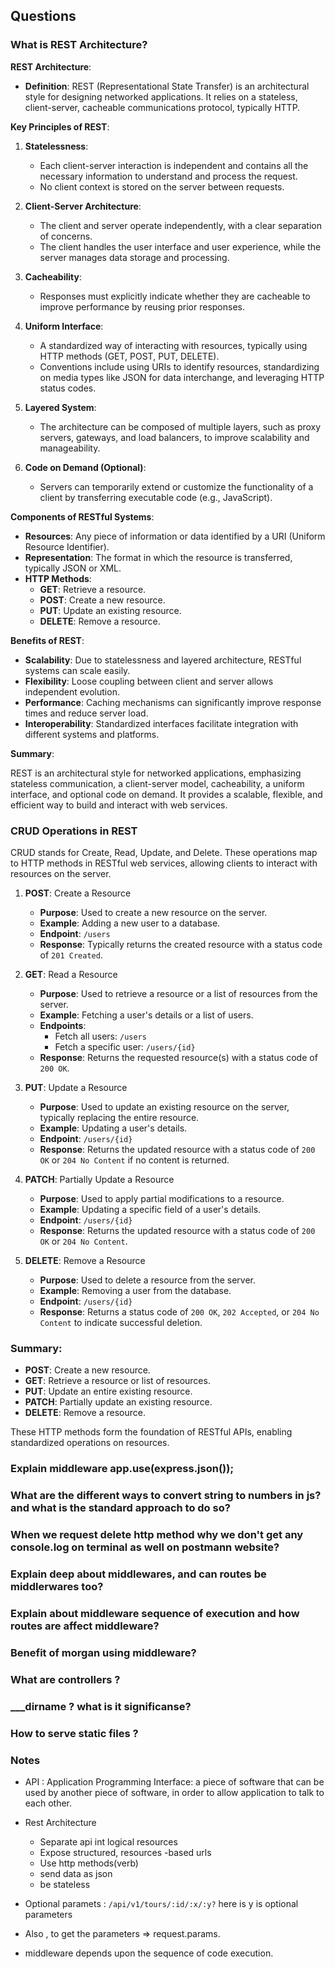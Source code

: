 ## Questions

### What is REST Architecture?

**REST Architecture**:

- **Definition**: REST (Representational State Transfer) is an architectural style for designing networked applications. It relies on a stateless, client-server, cacheable communications protocol, typically HTTP.

**Key Principles of REST**:

1. **Statelessness**:

   - Each client-server interaction is independent and contains all the necessary information to understand and process the request.
   - No client context is stored on the server between requests.

2. **Client-Server Architecture**:

   - The client and server operate independently, with a clear separation of concerns.
   - The client handles the user interface and user experience, while the server manages data storage and processing.

3. **Cacheability**:

   - Responses must explicitly indicate whether they are cacheable to improve performance by reusing prior responses.

4. **Uniform Interface**:

   - A standardized way of interacting with resources, typically using HTTP methods (GET, POST, PUT, DELETE).
   - Conventions include using URIs to identify resources, standardizing on media types like JSON for data interchange, and leveraging HTTP status codes.

5. **Layered System**:

   - The architecture can be composed of multiple layers, such as proxy servers, gateways, and load balancers, to improve scalability and manageability.

6. **Code on Demand (Optional)**:
   - Servers can temporarily extend or customize the functionality of a client by transferring executable code (e.g., JavaScript).

**Components of RESTful Systems**:

- **Resources**: Any piece of information or data identified by a URI (Uniform Resource Identifier).
- **Representation**: The format in which the resource is transferred, typically JSON or XML.
- **HTTP Methods**:
  - **GET**: Retrieve a resource.
  - **POST**: Create a new resource.
  - **PUT**: Update an existing resource.
  - **DELETE**: Remove a resource.

**Benefits of REST**:

- **Scalability**: Due to statelessness and layered architecture, RESTful systems can scale easily.
- **Flexibility**: Loose coupling between client and server allows independent evolution.
- **Performance**: Caching mechanisms can significantly improve response times and reduce server load.
- **Interoperability**: Standardized interfaces facilitate integration with different systems and platforms.

**Summary**:

REST is an architectural style for networked applications, emphasizing stateless communication, a client-server model, cacheability, a uniform interface, and optional code on demand. It provides a scalable, flexible, and efficient way to build and interact with web services.

### CRUD Operations in REST

CRUD stands for Create, Read, Update, and Delete. These operations map to HTTP methods in RESTful web services, allowing clients to interact with resources on the server.

1. **POST**: Create a Resource

   - **Purpose**: Used to create a new resource on the server.
   - **Example**: Adding a new user to a database.
   - **Endpoint**: `/users`
   - **Response**: Typically returns the created resource with a status code of `201 Created`.

2. **GET**: Read a Resource

   - **Purpose**: Used to retrieve a resource or a list of resources from the server.
   - **Example**: Fetching a user's details or a list of users.
   - **Endpoints**:
     - Fetch all users: `/users`
     - Fetch a specific user: `/users/{id}`
   - **Response**: Returns the requested resource(s) with a status code of `200 OK`.

3. **PUT**: Update a Resource

   - **Purpose**: Used to update an existing resource on the server, typically replacing the entire resource.
   - **Example**: Updating a user's details.
   - **Endpoint**: `/users/{id}`
   - **Response**: Returns the updated resource with a status code of `200 OK` or `204 No Content` if no content is returned.

4. **PATCH**: Partially Update a Resource

   - **Purpose**: Used to apply partial modifications to a resource.
   - **Example**: Updating a specific field of a user's details.
   - **Endpoint**: `/users/{id}`
   - **Response**: Returns the updated resource with a status code of `200 OK` or `204 No Content`.

5. **DELETE**: Remove a Resource
   - **Purpose**: Used to delete a resource from the server.
   - **Example**: Removing a user from the database.
   - **Endpoint**: `/users/{id}`
   - **Response**: Returns a status code of `200 OK`, `202 Accepted`, or `204 No Content` to indicate successful deletion.

### Summary:

- **POST**: Create a new resource.
- **GET**: Retrieve a resource or list of resources.
- **PUT**: Update an entire existing resource.
- **PATCH**: Partially update an existing resource.
- **DELETE**: Remove a resource.

These HTTP methods form the foundation of RESTful APIs, enabling standardized operations on resources.

### Explain middleware app.use(express.json());

### What are the different ways to convert string to numbers in js? and what is the standard approach to do so?

### When we request delete http method why we don't get any console.log on terminal as well on postmann website?

### Explain deep about middlewares, and can routes be middlerwares too?

### Explain about middleware sequence of execution and how routes are affect middleware?

### Benefit of morgan using middleware?

### What are controllers ?

### \_\_\_dirname ? what is it significanse?

### How to serve static files ?

### Notes

- API : Application Programming Interface: a piece of software that can be used by another piece of software, in order to allow application to talk to each other.

- Rest Architecture

  - Separate api int logical resources
  - Expose structured, resources -based urls
  - Use http methods(verb)
  - send data as json
  - be stateless

- Optional paramets : `/api/v1/tours/:id/:x/:y?` here is y is optional parameters
- Also , to get the parameters => request.params.
- middleware depends upon the sequence of code execution.
